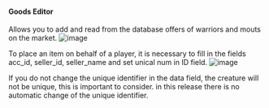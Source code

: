 #### Goods Editor
   Allows you to add and read from the database offers of warriors and mouts on the market.
  ![image](https://github.com/user-attachments/assets/7027197a-8825-4253-b1b3-ecf6919ada77)

  To place an item on behalf of a player, it is necessary to fill in the fields acc_id, seller_id, seller_name and set unical num in ID field.
  ![image](https://github.com/user-attachments/assets/6bca45c5-0263-4908-8e6d-05e68285d69e)

  If you do not change the unique identifier in the data field, the creature will not be unique, this is important to consider.
in this release there is no automatic change of the unique identifier.
